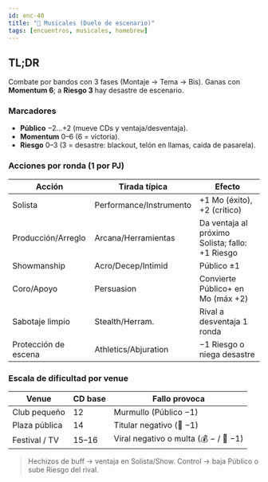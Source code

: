```yaml
---
id: enc-40
title: "🎤 Musicales (Duelo de escenario)"
tags: [encuentros, musicales, homebrew]
---
```


## TL;DR
Combate por bandos con 3 fases (Montaje → Tema → Bis). Ganas con **Momentum 6**; a **Riesgo 3** hay desastre de escenario.

### Marcadores
- **Público** −2…+2 (mueve CDs y ventaja/desventaja).
- **Momentum** 0–6 (6 = victoria).
- **Riesgo** 0–3 (3 = desastre: blackout, telón en llamas, caída de pasarela).

### Acciones por ronda (1 por PJ)
| Acción | Tirada típica | Efecto |
|---|---|---|
| Solista | Performance/Instrumento | +1 Mo (éxito), +2 (crítico) |
| Producción/Arreglo | Arcana/Herramientas | Da ventaja al próximo Solista; fallo: +1 Riesgo |
| Showmanship | Acro/Decep/Intimid | Público ±1 |
| Coro/Apoyo | Persuasion | Convierte Público+ en Mo (máx +2) |
| Sabotaje limpio | Stealth/Herram. | Rival a desventaja 1 ronda |
| Protección de escena | Athletics/Abjuration | −1 Riesgo o niega desastre |

### Escala de dificultad por venue
| Venue | CD base | Fallo provoca |
|---|---|---|
| Club pequeño | 12 | Murmullo (Público −1) |
| Plaza pública | 14 | Titular negativo (🔔 −1) |
| Festival / TV | 15–16 | Viral negativo o multa (💰 − / 🔔 −1) |

> Hechizos de buff → ventaja en Solista/Show. Control → baja Público o sube Riesgo del rival.